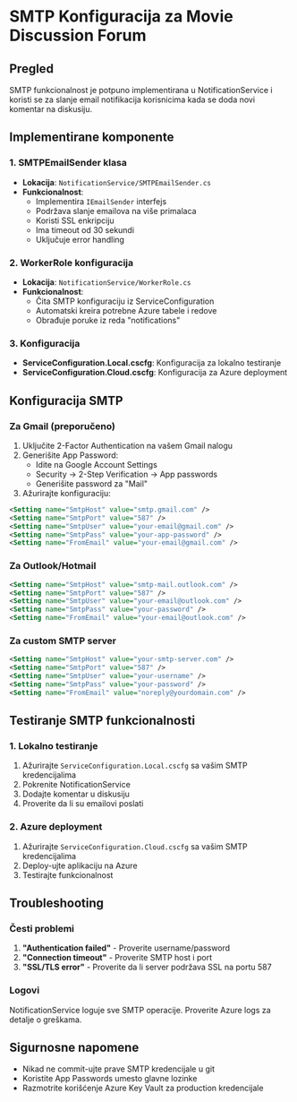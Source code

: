 # SMTP Konfiguracija za Movie Discussion Forum

## Pregled
SMTP funkcionalnost je potpuno implementirana u NotificationService i koristi se za slanje email notifikacija korisnicima kada se doda novi komentar na diskusiju.

## Implementirane komponente

### 1. SMTPEmailSender klasa
- **Lokacija**: `NotificationService/SMTPEmailSender.cs`
- **Funkcionalnost**: 
  - Implementira `IEmailSender` interfejs
  - Podržava slanje emailova na više primalaca
  - Koristi SSL enkripciju
  - Ima timeout od 30 sekundi
  - Uključuje error handling

### 2. WorkerRole konfiguracija
- **Lokacija**: `NotificationService/WorkerRole.cs`
- **Funkcionalnost**:
  - Čita SMTP konfiguraciju iz ServiceConfiguration
  - Automatski kreira potrebne Azure tabele i redove
  - Obrađuje poruke iz reda "notifications"

### 3. Konfiguracija
- **ServiceConfiguration.Local.cscfg**: Konfiguracija za lokalno testiranje
- **ServiceConfiguration.Cloud.cscfg**: Konfiguracija za Azure deployment

## Konfiguracija SMTP

### Za Gmail (preporučeno)
1. Uključite 2-Factor Authentication na vašem Gmail nalogu
2. Generišite App Password:
   - Idite na Google Account Settings
   - Security → 2-Step Verification → App passwords
   - Generišite password za "Mail"
3. Ažurirajte konfiguraciju:

```xml
<Setting name="SmtpHost" value="smtp.gmail.com" />
<Setting name="SmtpPort" value="587" />
<Setting name="SmtpUser" value="your-email@gmail.com" />
<Setting name="SmtpPass" value="your-app-password" />
<Setting name="FromEmail" value="your-email@gmail.com" />
```

### Za Outlook/Hotmail
```xml
<Setting name="SmtpHost" value="smtp-mail.outlook.com" />
<Setting name="SmtpPort" value="587" />
<Setting name="SmtpUser" value="your-email@outlook.com" />
<Setting name="SmtpPass" value="your-password" />
<Setting name="FromEmail" value="your-email@outlook.com" />
```

### Za custom SMTP server
```xml
<Setting name="SmtpHost" value="your-smtp-server.com" />
<Setting name="SmtpPort" value="587" />
<Setting name="SmtpUser" value="your-username" />
<Setting name="SmtpPass" value="your-password" />
<Setting name="FromEmail" value="noreply@yourdomain.com" />
```

## Testiranje SMTP funkcionalnosti

### 1. Lokalno testiranje
1. Ažurirajte `ServiceConfiguration.Local.cscfg` sa vašim SMTP kredencijalima
2. Pokrenite NotificationService
3. Dodajte komentar u diskusiju
4. Proverite da li su emailovi poslati

### 2. Azure deployment
1. Ažurirajte `ServiceConfiguration.Cloud.cscfg` sa vašim SMTP kredencijalima
2. Deploy-ujte aplikaciju na Azure
3. Testirajte funkcionalnost

## Troubleshooting

### Česti problemi
1. **"Authentication failed"** - Proverite username/password
2. **"Connection timeout"** - Proverite SMTP host i port
3. **"SSL/TLS error"** - Proverite da li server podržava SSL na portu 587

### Logovi
NotificationService loguje sve SMTP operacije. Proverite Azure logs za detalje o greškama.

## Sigurnosne napomene
- Nikad ne commit-ujte prave SMTP kredencijale u git
- Koristite App Passwords umesto glavne lozinke
- Razmotrite korišćenje Azure Key Vault za production kredencijale

